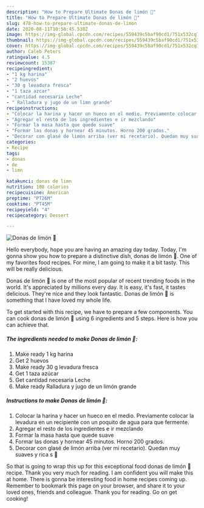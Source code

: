 ```yaml
---
description: "How to Prepare Ultimate Donas de limón 🍩"
title: "How to Prepare Ultimate Donas de limón 🍩"
slug: 478-how-to-prepare-ultimate-donas-de-limon
date: 2020-08-11T10:58:45.538Z
image: https://img-global.cpcdn.com/recipes/559439c5baf90cd1/751x532cq70/donas-de-limon-🍩-foto-principal.jpg
thumbnail: https://img-global.cpcdn.com/recipes/559439c5baf90cd1/751x532cq70/donas-de-limon-🍩-foto-principal.jpg
cover: https://img-global.cpcdn.com/recipes/559439c5baf90cd1/751x532cq70/donas-de-limon-🍩-foto-principal.jpg
author: Caleb Peters
ratingvalue: 4.5
reviewcount: 15387
recipeingredient:
- "1 kg harina"
- "2 huevos"
- "30 g levadura fresca"
- "1 taza azcar"
- "cantidad necesaria Leche"
- " Ralladura y jugo de un limn grande"
recipeinstructions:
- "Colocar la harina y hacer un hueco en el medio. Previamente colocar la levadura en un recipiente con un poquito de agua para que fermente."
- "Agregar el resto de los ingredientes e ir mezclando"
- "Formar la masa hasta que quede suave"
- "Formar las donas y hornear 45 minutos. Horno 200 grados."
- "Decorar con glasé de limón arriba (ver mi recetario). Quedan muy suaves y rica s 🍩"
categories:
- Recipe
tags:
- donas
- de
- limn

katakunci: donas de limn 
nutrition: 108 calories
recipecuisine: American
preptime: "PT26M"
cooktime: "PT45M"
recipeyield: "4"
recipecategory: Dessert

---
```



![Donas de limón 🍩](https://img-global.cpcdn.com/recipes/559439c5baf90cd1/751x532cq70/donas-de-limon-🍩-foto-principal.jpg)

Hello everybody, hope you are having an amazing day today. Today, I'm gonna show you how to prepare a distinctive dish, donas de limón 🍩. One of my favorites food recipes. For mine, I am going to make it a bit tasty. This will be really delicious.



Donas de limón 🍩 is one of the most popular of recent trending foods in the world. It's appreciated by millions every day. It is easy, it's fast, it tastes delicious. They're nice and they look fantastic. Donas de limón 🍩 is something that I have loved my whole life.


To get started with this recipe, we have to prepare a few components. You can cook donas de limón 🍩 using 6 ingredients and 5 steps. Here is how you can achieve that.

<!--inarticleads1-->

##### The ingredients needed to make Donas de limón 🍩:

1. Make ready 1 kg harina
1. Get 2 huevos
1. Make ready 30 g levadura fresca
1. Get 1 taza azúcar
1. Get cantidad necesaria Leche
1. Make ready  Ralladura y jugo de un limón grande




<!--inarticleads2-->

##### Instructions to make Donas de limón 🍩:

1. Colocar la harina y hacer un hueco en el medio. Previamente colocar la levadura en un recipiente con un poquito de agua para que fermente.
1. Agregar el resto de los ingredientes e ir mezclando
1. Formar la masa hasta que quede suave
1. Formar las donas y hornear 45 minutos. Horno 200 grados.
1. Decorar con glasé de limón arriba (ver mi recetario). Quedan muy suaves y rica s 🍩




So that is going to wrap this up for this exceptional food donas de limón 🍩 recipe. Thank you very much for reading. I am confident you will make this at home. There is gonna be interesting food in home recipes coming up. Remember to bookmark this page on your browser, and share it to your loved ones, friends and colleague. Thank you for reading. Go on get cooking!
